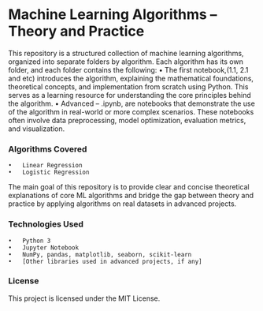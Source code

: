 # Machine Learning Algorithms – Theory and Practice

This repository is a structured collection of machine learning algorithms, organized into separate folders by algorithm. Each algorithm has its own folder, and each folder contains the following:
	•	The first notebook,(1.1, 2.1 and etc) introduces the algorithm, explaining the mathematical foundations, theoretical concepts, and implementation from scratch using Python. This serves as a learning resource for understanding the core principles behind the algorithm.
	•	Advanced – .ipynb, are notebooks that demonstrate the use of the algorithm in real-world or more complex scenarios. These notebooks often involve data preprocessing, model optimization, evaluation metrics, and visualization.

### Algorithms Covered
	•	Linear Regression
	•	Logistic Regression

The main goal of this repository is to provide clear and concise theoretical explanations of core ML algorithms and bridge the gap between theory and practice by applying algorithms on real datasets in advanced projects.

### Technologies Used
	•	Python 3
	•	Jupyter Notebook
	•	NumPy, pandas, matplotlib, seaborn, scikit-learn
	•	[Other libraries used in advanced projects, if any]

### License
This project is licensed under the MIT License.

